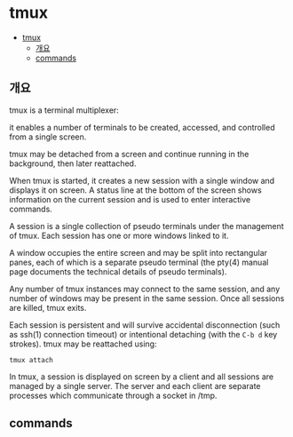 <!-- @format -->

# tmux

- [tmux](#tmux)
    - [개요](#개요)
    - [commands](#commands)

## 개요

tmux is a terminal multiplexer:

it enables a number of terminals to be created, accessed, and controlled from a single screen.

tmux may be detached from a screen and continue running in the background, then later reattached.

When tmux is started, it creates a new session with a single window and displays it on screen. A status line at the bottom of the screen shows information on the current session and is used to enter interactive commands.

A session is a single collection of pseudo terminals under the management of tmux. Each session has one or more windows linked to it.

A window occupies the entire screen and may be split into rectangular panes, each of which is a separate pseudo terminal (the pty(4) manual page documents the technical details of pseudo terminals).

Any number of tmux instances may connect to the same session, and any number of windows may be present in the same session. Once all sessions are killed, tmux exits.

Each session is persistent and will survive accidental disconnection (such as ssh(1) connection timeout) or intentional detaching (with the `C-b d` key strokes). tmux may be reattached using:

    tmux attach

In tmux, a session is displayed on screen by a client and all sessions are managed by a single server. The server and each client are separate
processes which communicate through a socket in /tmp.

## commands
